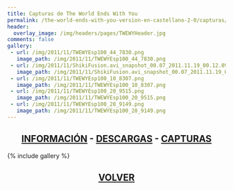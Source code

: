 ```yaml
---
title: Capturas de The World Ends With You
permalink: /the-world-ends-with-you-version-en-castellano-2-0/capturas/
header:
  overlay_image: /img/headers/pages/TWEWYHeader.jpg
comments: false
gallery:
 - url: /img/2011/11/TWEWYEsp100_44_7830.png
   image_path: /img/2011/11/TWEWYEsp100_44_7830.png
 - url: /img/2011/11/ShikiFusion.avi_snapshot_00.07_2011.11.19_00.12.09.jpg
   image_path: /img/2011/11/ShikiFusion.avi_snapshot_00.07_2011.11.19_00.12.09.jpg
 - url: /img/2011/11/TWEWYEsp100_10_8307.png
   image_path: /img/2011/11/TWEWYEsp100_10_8307.png
 - url: /img/2011/11/TWEWYEsp100_20_9515.png
   image_path: /img/2011/11/TWEWYEsp100_20_9515.png
 - url: /img/2011/11/TWEWYEsp100_28_9149.png
   image_path: /img/2011/11/TWEWYEsp100_28_9149.png
---
```

<h2 style="text-align: center;"><strong><a href="/the-world-ends-with-you-version-en-castellano-2-0/informacion/">INFORMACIÓN</a> - <a href="/the-world-ends-with-you-version-en-castellano-2-0/descargar/">DESCARGAS</a> - <a href="/the-world-ends-with-you-version-en-castellano-2-0/capturas/">CAPTURAS</a></strong></h2>

{% include gallery %}

<h2 style="text-align: center;"><a href="/the-world-ends-with-you-version-en-castellano-2-0/"><strong>VOLVER</strong></a></h2>


